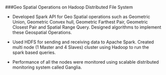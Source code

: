 ###Geo Spatial Operations on Hadoop Distributed File System
* Developed Spark API for Geo Spatial operations such as Geometric Union, Geometric Convex hull, Geometric Farthest Pair, Geometric Closest Pair and Spatial Range Query. Designed algorithms to implement these Geospatial Operations.

* Used HDFS for sending and receiving data to Apache Spark. Created multi node (1 Master and 4 Slaves) cluster using Hadoop to run the spark based queries.

* Performance of all the nodes were monitored using scalable distributed monitoring system called Ganglia.


